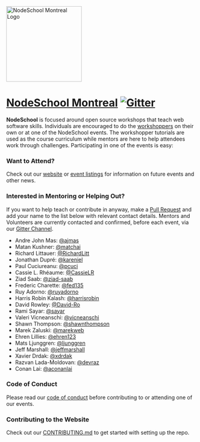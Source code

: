 <!-- ![NodeSchool Montreal Logo](./i/nodeschool-montreal-logo.svg) -->

<img src="./i/nodeschool-montreal-logo.svg" alt="NodeSchool Montreal Logo" width="200">

# [NodeSchool Montreal](http://nodeschool.io/montreal) [![Gitter](https://img.shields.io/gitter/room/nwjs/nw.js.svg)](https://gitter.im/nodeschool/montreal)

**NodeSchool** is focused around open source workshops that teach web software skills. Individuals are encouraged to do the [workshoppers](http://nodeschool.io/#workshoppers) on their own or at one of the NodeSchool events. The workshopper tutorials are used as the course curriculum while mentors are here to help attendees work through challenges. Participating in one of the events is easy:

### Want to Attend?

Check out our [website](http://nodeschool.io/montreal/) or [event listings](https://ti.to/nodeschool-montreal) for information on future events and other news.

### Interested in Mentoring or Helping Out?

If you want to help teach or contribute in anyway, make a [Pull Request](https://github.com/nodeschool/montreal/pulls) and add your name to the list below with relevant contact details. Mentors and Volunteers are currently contacted and confirmed, before each event, via our [Gitter Channel](https://gitter.im/nodeschool/montreal).

- Andre John Mas: [@ajmas](https://github.com/ajmas)
- Matan Kushner: [@matchai](https://github.com/matchai)
- Richard Littauer: [@RichardLitt](https://github.com/RichardLitt)
- Jonathan Dupré: [@kareniel](https://github.com/kareniel)
- Paul Cuciureanu: [@pcuci](http://github.com/pcuci)
- Cassie L. Rhéaume: [@CassieLR](https://github.com/CassieLR)
- Ziad Saab: [@ziad-saab](https://github.com/ziad-saab)
- Frederic Charette: [@fed135](https://github.com/fed135)
- Ruy Adorno: [@ruyadorno](https://github.com/ruyadorno)
- Harris Robin Kalash: [@harrisrobin](https://github.com/harrisrobin)
- David Rowley: [@David-Ro](http://github.com/David-Ro)
- Rami Sayar: [@sayar](https://github.com/sayar)
- Valeri Vicneanschi: [@vicneanschi](https://github.com/vicneanschi)
- Shawn Thompson: [@shawnthompson](https://github.com/shawnthompson)
- Marek Zaluski: [@marekweb](https://github.com/marekweb)
- Ehren Lillies: [@ehren123](https://github.com/ehren123)
- Mats Ljunggren: [@ljunggren](https://github.com/ljunggren)
- Jeff Marshall: [@jeffmarshall](https://github.com/jeffmarshall)
- Xavier Drdak: [@xdrdak](https://github.com/xdrdak)
- Razvan Lada-Moldovan: [@devraz](https://github.com/devraz)
- Conan Lai: [@aconanlai](https://github.com/aconanlai)

### Code of Conduct

Please read our [code of conduct](http://confcodeofconduct.com/) before contributing to or attending one of our events.

### Contributing to the Website

Check out our [CONTRIBUTING.md](CONTRIBUTING.md) to get started with setting up the repo.
